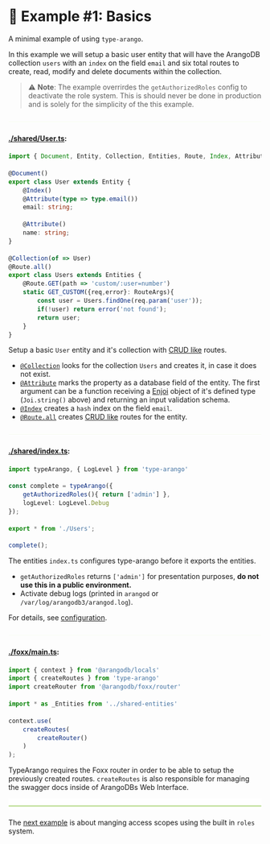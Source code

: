 # 🥑 Example #1: Basics

A minimal example of using `type-arango`.

In this example we will setup a basic user entity that will have the ArangoDB collection 
`users` with an `index` on the field `email` and six total routes to create, read, modify
and delete documents within the collection.

> ⚠ **Note**: The example overrirdes the `getAuthorizedRoles` config to deactivate
 the role system. This is should never be done in production and is solely
 for the simplicity of the this example.
 
![divider](../../assets/divider.small.png)

#### **[./shared/User.ts]()**:
```ts
import { Document, Entity, Collection, Entities, Route, Index, Attribute, RouteArgs } from 'type-arango';

@Document()
export class User extends Entity {
	@Index()
	@Attribute(type => type.email())
	email: string;

	@Attribute()
	name: string;
}

@Collection(of => User)
@Route.all()
export class Users extends Entities {
	@Route.GET(path => 'custom/:user=number')
	static GET_CUSTOM({req,error}: RouteArgs){
		const user = Users.findOne(req.param('user'));
		if(!user) return error('not found');
		return user;
	}
}
```

Setup a basic `User` entity and it's collection with [CRUD like](../../API.md#crud-like) routes.
 
- [`@Collection`](../../API.md#collectionofdocument-options) looks for the collection `Users` and creates it, in case it does not 
exist.
- [`@Attribute`](../../API.md#attributeschema-readers-writers) marks the property as a database field of the entity.
The first argument can be a function receiving a [Enjoi](../../API.md#-en-hanced-joi) object of it's defined type (`Joi.string()` above) and returning an input validation schema.
- [`@Index`](../../API.md#indextype-options) creates a `hash` index on the field `email`.
- [`@Route.all`](../../API.md#routeallcreators-readers-updaters-deleters-options) creates [CRUD like](../../API.md#crud-like) routes for the entity.

![divider](../../assets/divider.small.png)

#### **[./shared/index.ts]()**:
```ts
import typeArango, { LogLevel } from 'type-arango'

const complete = typeArango({
	getAuthorizedRoles(){ return ['admin'] },
	logLevel: LogLevel.Debug
});

export * from './Users';

complete();
```

The entities `index.ts` configures type-arango before it exports the entities.
- `getAuthorizedRoles` returns `['admin']` for presentation purposes, **do not use this in a public environment.**
- Activate debug logs (printed in `arangod` or `/var/log/arangodb3/arangod.log`). 

For details, see [configuration](../../API.md#-configuration).

![divider](../../assets/divider.small.png)

#### **[./foxx/main.ts]()**:
```ts
import { context } from '@arangodb/locals'
import { createRoutes } from 'type-arango'
import createRouter from '@arangodb/foxx/router'

import * as _Entities from '../shared-entities'

context.use(
    createRoutes(
        createRouter()
    )
);
```

TypeArango requires the Foxx router in order to be able to setup the
previously created routes. `createRoutes` is also responsible for managing the 
swagger docs inside of ArangoDBs Web Interface.

![divider](../../assets/divider.png)

The [next example](../2-roles) is about manging access scopes using the built in `roles` system.